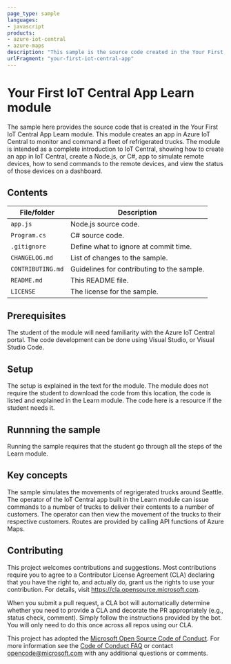 ```yaml
---
page_type: sample
languages:
- javascript
products:
- azure-iot-central
- azure-maps
description: "This sample is the source code created in the Your First IoT Central App Learn module (controlling a fleet of refrigerated trucks)."
urlFragment: "your-first-iot-central-app"
---
```


#  Your First IoT Central App Learn module

<!-- 
Guidelines on README format: https://review.docs.microsoft.com/help/onboard/admin/samples/concepts/readme-template?branch=master

Guidance on onboarding samples to docs.microsoft.com/samples: https://review.docs.microsoft.com/help/onboard/admin/samples/process/onboarding?branch=master

Taxonomies for products and languages: https://review.docs.microsoft.com/new-hope/information-architecture/metadata/taxonomies?branch=master
-->

The sample here provides the source code that is created in the Your First IoT Central App Learn module. This module creates an app in Azure IoT Central to monitor and command a fleet of refrigerated trucks. The module is intended as a complete introduction to IoT Central, showing how to create an app in IoT Central, create a Node.js, or C#, app to simulate remote devices, how to send commands to the remote devices, and view the status of those devices on a dashboard.

## Contents

| File/folder       | Description                                |
|-------------------|--------------------------------------------|
| `app.js`          | Node.js source code.                       |
| `Program.cs`      | C# source code.                       |
| `.gitignore`      | Define what to ignore at commit time.      |
| `CHANGELOG.md`    | List of changes to the sample.             |
| `CONTRIBUTING.md` | Guidelines for contributing to the sample. |
| `README.md`       | This README file.                          |
| `LICENSE`         | The license for the sample.                |

## Prerequisites

The student of the module will need familiarity with the Azure IoT Central portal. The code development can be done using Visual Studio, or Visual Studio Code. 

## Setup
The setup is explained in the text for the module. The module does not require the student to download the code from this location, the code is listed and explained in the Learn module. The code here is a resource if the student needs it.

## Runnning the sample

Running the sample requires that the student go through all the steps of the Learn module.

## Key concepts

The sample simulates the movements of regrigerated trucks around Seattle. The operator of the IoT Central app built in the Learn module can issue commands to a number of trucks to deliver their contents to a number of customers. The operator can then view the movement of the trucks to their respective customers. Routes are provided by calling API functions of Azure Maps.

## Contributing

This project welcomes contributions and suggestions.  Most contributions require you to agree to a
Contributor License Agreement (CLA) declaring that you have the right to, and actually do, grant us
the rights to use your contribution. For details, visit https://cla.opensource.microsoft.com.

When you submit a pull request, a CLA bot will automatically determine whether you need to provide
a CLA and decorate the PR appropriately (e.g., status check, comment). Simply follow the instructions
provided by the bot. You will only need to do this once across all repos using our CLA.

This project has adopted the [Microsoft Open Source Code of Conduct](https://opensource.microsoft.com/codeofconduct/).
For more information see the [Code of Conduct FAQ](https://opensource.microsoft.com/codeofconduct/faq/) or
contact [opencode@microsoft.com](mailto:opencode@microsoft.com) with any additional questions or comments.
